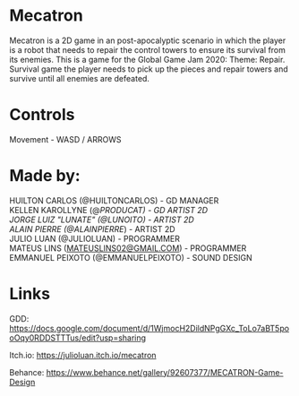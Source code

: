 # Mecatron
 Mecatron is a 2D game in an post-apocalyptic scenario in which the player is a robot that needs to repair the control towers to ensure its survival from its enemies.  This is a game for the Global Game Jam 2020:  Theme: Repair.  Survival game the player needs to pick up the pieces and repair towers and survive until all enemies are defeated. 
 
# Controls  
 Movement - WASD / ARROWS  
 
# Made by:
 HUILTON CARLOS (@HUILTONCARLOS) - GD MANAGER  
 KELLEN KAROLLYNE (@_PRODUCAT) - GD ARTIST 2D  
 JORGE LUIZ "LUNATE" (@LUNOITO) - ARTIST 2D  
 ALAIN PIERRE (@ALAINPIERRE_) - ARTIST 2D  
 JULIO LUAN (@JULIOLUAN) - PROGRAMMER  
 MATEUS LINS (MATEUSLINS02@GMAIL.COM) - PROGRAMMER  
 EMMANUEL PEIXOTO (@EMMANUELPEIXOTO) - SOUND DESIGN
 
# Links
 GDD: https://docs.google.com/document/d/1WjmocH2DildNPgGXc_ToLo7aBT5pooOqy0RDDSTTTus/edit?usp=sharing
 
 Itch.io: https://julioluan.itch.io/mecatron
 
 Behance: https://www.behance.net/gallery/92607377/MECATRON-Game-Design
